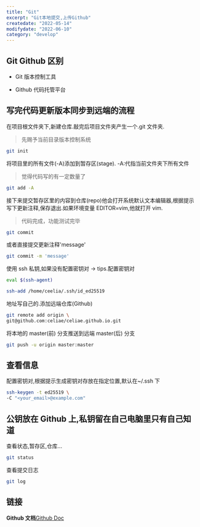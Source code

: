 ```yaml
---
title: "Git"
excerpt: "Git本地提交,上传Github"
createdate: "2022-05-14"
modifydate: "2022-06-10"
category: "develop"
---
```


## Git Github 区别

- Git 版本控制工具

- Github 代码托管平台

## 写完代码更新版本同步到远端的流程

在项目根文件夹下,新建仓库.敲完后项目文件夹产生一个.git 文件夹.

> 先赐予当前目录版本控制系统

```bash
git init
```

将项目里的所有文件(-A)添加到暂存区(stage). -A:代指当前文件夹下所有文件

> 觉得代码写的有一定数量了

```bash
git add -A
```

接下来提交暂存区里的内容到仓库(repo)他会打开系统默认文本编辑器,根据提示写下更新注释,保存退出.如果环境变量 EDITOR=vim,他就打开 vim.

> 代码完成，功能测试完毕

```bash
git commit
```

或者直接提交更新注释'message'

```bash
git commit -m 'message'
```

使用 ssh 私钥,如果没有配置密钥对 -> tips.配置密钥对

```bash
eval $(ssh-agent)
```

```bash
ssh-add /home/ceelia/.ssh/id_ed25519
```

地址写自己的.添加远端仓库(Github)

```bash
git remote add origin \
git@github.com:celiae/celiae.github.io.git
```

将本地的 master(前) 分支推送到远端 master(后) 分支

```bash
git push -u origin master:master
```

## 查看信息

配置密钥对,根据提示生成密钥对存放在指定位置,默认在~/.ssh 下

```bash
ssh-keygen -t ed25519 \
-C "<your_email>@example.com"
```

## 公钥放在 Github 上,私钥留在自己电脑里只有自己知道

查看状态,暂存区,仓库...

```bash
git status
```

查看提交日志

```bash
git log
```

## 链接

**Github 文档**[Github Doc](https://docs.github.com)

<!-- **Git 文档**[Git Pro](https://) -->